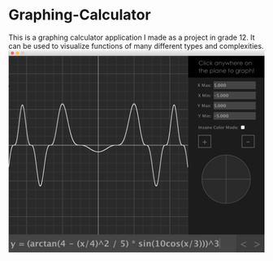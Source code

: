 # Graphing-Calculator
This is a graphing calculator application I made as a project in grade 12. It can be used to visualize functions of many different types and complexities.</br>
![alt text](https://github.com/VictorSuciu/Graphing-Calculator//blob/master/Images/GC_Example.png)
